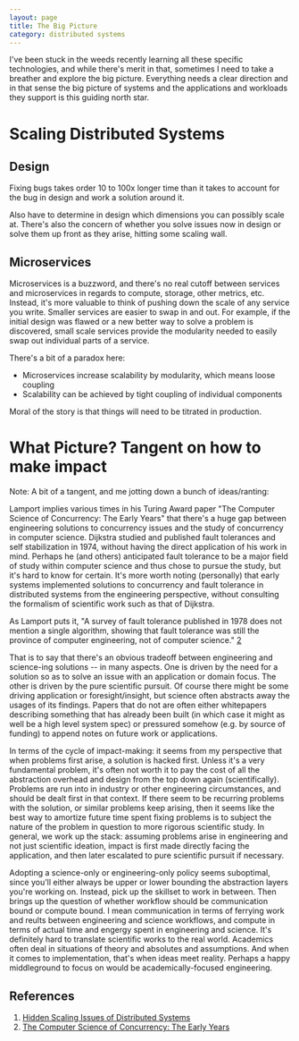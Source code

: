 ```yaml
---
layout: page
title: The Big Picture
category: distributed systems
---
```


I've been stuck in the weeds recently learning all these specific technologies, and while there's merit in that, sometimes I need to take a breather and explore the big picture. Everything needs a clear direction and in that sense the big picture of systems and the applications and workloads they support is this guiding north star. 

# Scaling Distributed Systems

## Design

Fixing bugs takes order 10 to 100x longer time than it takes to account for the bug in design and work a solution around it.

Also have to determine in design which dimensions you can possibly scale at. There's also the concern of whether you solve issues now in design or solve them up front as they arise, hitting some scaling wall.

## Microservices

Microservices is a buzzword, and there's no real cutoff between services and microservices in regards to compute, storage, other metrics, etc. Instead, it's more valuable to think of pushing down the scale of any service you write. Smaller services are easier to swap in and out. For example, if the initial design was flawed or a new better way to solve a problem is discovered, small scale services provide the modularity needed to easily swap out individual parts of a service.

There's a bit of a paradox here: 
- Microservices increase scalability by modularity, which means loose coupling
- Scalability can be achieved by tight coupling of individual components

Moral of the story is that things will need to be titrated in production.

# What Picture? Tangent on how to make impact

Note: A bit of a tangent, and me jotting down a bunch of ideas/ranting:

Lamport implies various times in his Turing Award paper "The Computer Science of Concurrency: The Early Years" that there's a huge gap between engineering solutions to concurrency issues and the study of concurrency in computer science. Dijkstra studied and published fault tolerances and self stabilization in 1974, without having the direct application of his work in mind. Perhaps he (and others) anticipated fault tolerance to be a major field of study within computer science and thus chose to pursue the study, but it's hard to know for certain. It's more worth noting (personally) that early systems implemented solutions to concurrency and fault tolerance in distributed systems from the engineering perspective, without consulting the formalism of scientific work such as that of Dijkstra. 

As Lamport puts it, "A survey of fault tolerance published in 1978 does not mention a single algorithm, showing that fault tolerance was still the province of computer engineering, not of computer science." [2](http://lamport.azurewebsites.net/pubs/turing.pdf) 

That is to say that there's an obvious tradeoff between engineering and science-ing solutions -- in many aspects. One is driven by the need for a solution so as to solve an issue with an application or domain focus. The other is driven by the pure scientific pursuit. Of course there might be some driving application or foresight/insight, but science often abstracts away the usages of its findings. Papers that do not are often either whitepapers describing something that has already been built (in which case it might as well be a high level system spec) or pressured somehow (e.g. by source of funding) to append notes on future work or applications. 

In terms of the cycle of impact-making: it seems from my perspective that when problems first arise, a solution is hacked first. Unless it's a very fundamental problem, it's often not worth it to pay the cost of all the abstraction overhead and design from the top down again (scientifically). Problems are run into in industry or other engineering circumstances, and should be dealt first in that context. If there seem to be recurring problems with the solution, or similar problems keep arising, then it seems like the best way to amortize future time spent fixing problems is to subject the nature of the problem in question to more rigorous scientific study. In general, we work up the stack: assuming problems arise in engineering and not just scientific ideation, impact is first made directly facing the application, and then later escalated to pure scientific pursuit if necessary.

Adopting a science-only or engineering-only policy seems suboptimal, since you'll either always be upper or lower bounding the abstraction layers you're working on. Instead, pick up the skillset to work in between. Then brings up the question of whether workflow should be communication bound or compute bound. I mean communication in terms of ferrying work and reults between engineering and science workflows, and compute in terms of actual time and engergy spent in engineering and science. It's definitely hard to translate scientific works to the real world. Academics often deal in situations of theory and absolutes and assumptions. And when it comes to implementation, that's when ideas meet reality. Perhaps a happy middleground to focus on would be academically-focused engineering.


## References

1. [Hidden Scaling Issues of Distributed Systems](https://blog.ably.io/hidden-scaling-issues-of-distributed-systems-system-design-in-the-real-world-9a9f0d309e8e)
2. [The Computer Science of Concurrency: The Early Years](http://lamport.azurewebsites.net/pubs/turing.pdf)